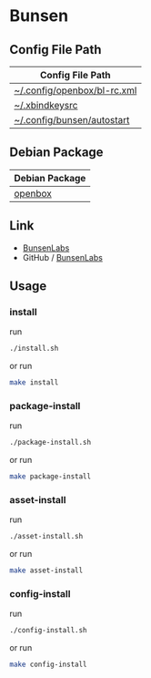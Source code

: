

# Bunsen


## Config File Path

| Config File Path |
| --- |
| [~/.config/openbox/bl-rc.xml](./asset/overlay/etc/skel/.config/openbox/bl-rc.xml) |
| [~/.xbindkeysrc](./asset/overlay/etc/skel/.xbindkeysrc) |
| [~/.config/bunsen/autostart](./asset/overlay/etc/skel/.config/bunsen/autostart) |


## Debian Package

| Debian Package |
| --- |
| [openbox](https://packages.debian.org/stable/openbox) |


## Link

* [BunsenLabs](https://www.bunsenlabs.org/)
* GitHub / [BunsenLabs](https://github.com/BunsenLabs)




## Usage


### install

run

``` sh
./install.sh
```

or run

``` sh
make install
```


### package-install

run

``` sh
./package-install.sh
```

or run

``` sh
make package-install
```


### asset-install

run

``` sh
./asset-install.sh
```

or run

``` sh
make asset-install
```


### config-install

run

``` sh
./config-install.sh
```

or run

``` sh
make config-install
```
